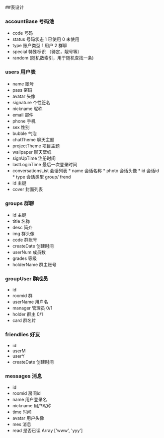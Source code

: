 ##表设计
### accountBase 号码池
* code 号码
* status 号码状态 1 已使用 0 未使用
* type 账户类型 1 用户 2 群聊
* special 特殊标识  （待定，靓号等）
* random (随机数索引，用于随机查找一条)
### users 用户表
* name 账号
* pass 密码
* avatar 头像
* signature 个性签名
* nickname 昵称
* email 邮件
* phone 手机
* sex 性别
* bubble 气泡
* chatTheme 聊天主题
* projectTheme 项目主题
* wallpaper 聊天壁纸
* signUpTime 注册时间
* lastLoginTime 最后一次登录时间
* conversationsList 会话列表
       * name 会话名称
       * photo 会话头像
       * id 会话id
       * type 会话类型 group/ frend
* id 主键
* cover 封面列表
### groups 群聊
* id 主键
* title 名称
* desc 简介
* img 群头像
* code 群账号
* createDate 创建时间
* userNum 成员数
* grades 等级
* holderName 群主账号
### groupUser 群成员
* id
* roomid 群
* userName 用户名
* manager 管理员 0/1
* holder 群主 0/1
* card 群名片
### friendlies 好友
* id
* userM
* userY
* createDate 创建时间
### messages 消息
* id
* roomid 房间id
* name 用户登录名
* nickname 用户昵称
* time 时间
* avatar 用户头像
* mes 消息
* read 是否已读 Array ['www', 'yyy']
